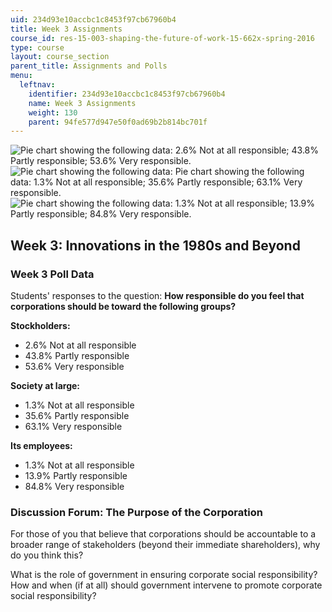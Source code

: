 ```yaml
---
uid: 234d93e10accbc1c8453f97cb67960b4
title: Week 3 Assignments
course_id: res-15-003-shaping-the-future-of-work-15-662x-spring-2016
type: course
layout: course_section
parent_title: Assignments and Polls
menu:
  leftnav:
    identifier: 234d93e10accbc1c8453f97cb67960b4
    name: Week 3 Assignments
    weight: 130
    parent: 94fe577d947e50f0ad69b2b814bc701f
---
```


![Pie chart showing the following data: 2.6% Not at all responsible; 43.8% Partly responsible; 53.6% Very responsible.](https://open-learning-course-data-production.s3.amazonaws.com/res-15-003-shaping-the-future-of-work-15-662x-spring-2016/b258fa4f886a2a11880aedf67f4bdcec_MITRES_15_003S16_stockholders.png)  
![Pie chart showing the following data: Pie chart showing the following data: 1.3% Not at all responsible; 35.6% Partly responsible; 63.1% Very responsible.](https://open-learning-course-data-production.s3.amazonaws.com/res-15-003-shaping-the-future-of-work-15-662x-spring-2016/9ccf21b82424af7c8760cea600b4a36a_MITRES_15_003S16_society.png)  
![Pie chart showing the following data: 1.3% Not at all responsible; 13.9% Partly responsible; 84.8% Very responsible.](https://open-learning-course-data-production.s3.amazonaws.com/res-15-003-shaping-the-future-of-work-15-662x-spring-2016/2504364ed81c33d3126509211e80d52f_MITRES_15_003S16_employees.png)

Week 3: Innovations in the 1980s and Beyond
-------------------------------------------

### Week 3 Poll Data

Students' responses to the question: **How responsible do you feel that corporations should be toward the following groups?**

**Stockholders:**

*   2.6% Not at all responsible
*   43.8% Partly responsible
*   53.6% Very responsible

**Society at large:**

*   1.3% Not at all responsible
*   35.6% Partly responsible
*   63.1% Very responsible

**Its employees:**

*   1.3% Not at all responsible
*   13.9% Partly responsible
*   84.8% Very responsible

### Discussion Forum: The Purpose of the Corporation

For those of you that believe that corporations should be accountable to a broader range of stakeholders (beyond their immediate shareholders), why do you think this?

What is the role of government in ensuring corporate social responsibility? How and when (if at all) should government intervene to promote corporate social responsibility?